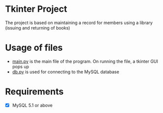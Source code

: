 # Tkinter Project

The project is based on maintaining a record for members using a library (issuing and returning of books)

# Usage of files
- [main.py](https://github.com/ItsArtemiz/personal/blob/master/tkinter%20project/main.py) is the main file of the program. On running the file, a tkinter GUI pops up
- [db.py](https://github.com/ItsArtemiz/personal/blob/master/tkinter%20project/db.py) is used for connecting to the MySQL database 

# Requirements
- [x] MySQL 5.1 or above
